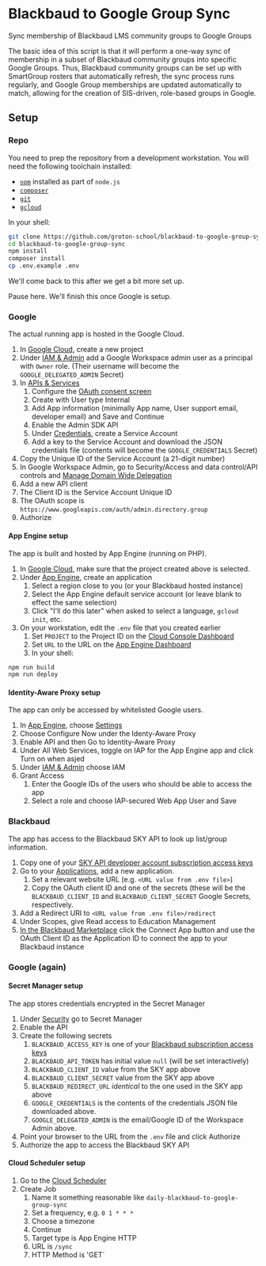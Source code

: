 # Blackbaud to Google Group Sync

Sync membership of Blackbaud LMS community groups to Google Groups

The basic idea of this script is that it will perform a one-way sync of membership in a subset of Blackbaud community groups into specific Google Groups. Thus, Blackbaud community groups can be set up with SmartGroup rosters that automatically refresh, the sync process runs regularly, and Google Group memberships are updated automatically to match, allowing for the creation of SIS-driven, role-based groups in Google.

## Setup

### Repo

You need to prep the repository from a development workstation. You will need the following toolchain installed:

- [`npm`](nodejs.org) installed as part of `node.js`
- [`composer`](https://pnpm.io/)
- [`git`](https://git-scm.com/)
- [`gcloud`](https://cloud.google.com/sdk/docs/install)

In your shell:

```bash
git clone https://github.com/groton-school/blackbaud-to-google-group-sync.git
cd blackbaud-to-google-group-sync
npm install
composer install
cp .env.example .env
```

We'll come back to this after we get a bit more set up.

Pause here. We'll finish this once Google is setup.

### Google

The actual running app is hosted in the Google Cloud.

1. In [Google Cloud](https://console.cloud.google.com/), create a new project
2. Under [IAM & Admin](https://console.cloud.google.com/iam-admin/iam) add a Google Workspace admin user as a principal with `Owner` role. (Their username will become the `GOOGLE_DELEGATED_ADMIN` Secret)
3. In [APIs & Services](https://console.cloud.google.com/apis/dashboard)
   1. Configure the [OAuth consent screen](https://console.cloud.google.com/apis/credentials/consent)
   1. Create with User type Internal
   1. Add App information (minimally App name, User support email, developer email) and Save and Continue
   1. Enable the Admin SDK API
   1. Under [Credentials](https://console.cloud.google.com/apis/credentials), create a Service Account
   1. Add a key to the Service Account and download the JSON credentials file (contents will become the `GOOGLE_CREDENTIALS` Secret)
4. Copy the Unique ID of the Service Account (a 21-digit number)
5. In Google Workspace Admin, go to Security/Access and data control/API controls and [Manage Domain Wide Delegation](https://admin.google.com/ac/owl/domainwidedelegation)
6. Add a new API client
7. The Client ID is the Service Account Unique ID
8. The OAuth scope is `https://www.googleapis.com/auth/admin.directory.group`
9. Authorize

#### App Engine setup

The app is built and hosted by App Engine (running on PHP).

1. In [Google Cloud](https://console.cloud.google.com/), make sure that the project created above is selected.
2. Under [App Engine](https://console.cloud.google.com/appengine), create an application
   1. Select a region close to you (or your Blackbaud hosted instance)
   2. Select the App Engine default service account (or leave blank to effect the same selection)
   3. Click "I'll do this later" when asked to select a language, `gcloud init`, etc.
3. On your workstation, edit the `.env` file that you created earlier
   1. Set `PROJECT` to the Project ID on the [Cloud Console Dashboard](https://console.cloud.google.com/home/dashboard)
   2. Set `URL` to the URL on the [App Engine Dashboard](https://console.cloud.google.com/appengine)
   3. In your shell:

```bash
npm run build
npm run deploy
```

#### Identity-Aware Proxy setup

The app can only be accessed by whitelisted Google users.

1. In [App Engine](https://console.cloud.google.com/), choose [Settings](https://console.cloud.google.com/appengine/settings)
2. Choose Configure Now under the Identy-Aware Proxy
3. Enable API and then Go to Identity-Aware Proxy
4. Under All Web Services, toggle on IAP for the App Engine app and click Turn on when asjed
5. Under [IAM & Admin](https://console.cloud.google.com/iam-admin/iam) choose IAM
6. Grant Access
   1. Enter the Google IDs of the users who should be able to access the app
   2. Select a role and choose IAP-secured Web App User and Save

### Blackbaud

The app has access to the Blackbaud SKY API to look up list/group information.

1. Copy one of your [SKY API developer account subscription access keys](https://developer.blackbaud.com/subscriptions/)
2. Go to your [Applications](https://developer.blackbaud.com/apps/), add a new application.
   1. Set a relevant website URL (e.g. `<URL value from .env file>`)
   2. Copy the OAuth client ID and one of the secrets (these will be the `BLACKBAUD_CLIENT_ID` and `BLACKBAUD_CLIENT_SECRET` Google Secrets, respectively.
3. Add a Redirect URI to `<URL value from .env file>/redirect`
4. Under Scopes, give Read access to Education Management
5. [In the Blackbaud Marketplace](https://app.blackbaud.com/marketplace/manage) click the Connect App button and use the OAuth Client ID as the Application ID to connect the app to your Blackbaud instance

### Google (again)

#### Secret Manager setup

The app stores credentials encrypted in the Secret Manager

1. Under [Security](https://console.cloud.google.com/security/secret-manager) go to Secret Manager
2. Enable the API
3. Create the following secrets
   1. `BLACKBAUD_ACCESS_KEY` is one of your [Blackbaud subscription access keys](https://developer.blackbaud.com/subscriptions/)
   2. `BLACKBAUD_API_TOKEN` has initial value `null` (will be set interactively)
   3. `BLACKBAUD_CLIENT_ID` value from the SKY app above
   4. `BLACKBAUD_CLIENT_SECRET` value from the SKY app above
   5. `BLACKBAUD_REDIRECT_URL` _identical_ to the one used in the SKY app above
   6. `GOOGLE_CREDENTIALS` is the contents of the credentials JSON file downloaded above.
   7. `GOOGLE_DELEGATED_ADMIN` is the email/Google ID of the Workspace Admin above.
4. Point your browser to the URL from the `.env` file and click Authorize
5. Authorize the app to access the Blackbaud SKY API

#### Cloud Scheduler setup

1. Go to the [Cloud Scheduler](https://console.cloud.google.com/cloudscheduler)
2. Create Job
   1. Name it something reasonable like `daily-blackbaud-to-google-group-sync`
   2. Set a frequency, e.g. `0 1 * * *`
   3. Choose a timezone
   4. Continue
   5. Target type is App Engine HTTP
   6. URL is `/sync`
   7. HTTP Method is 'GET`
